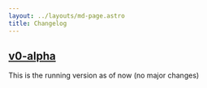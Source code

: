 ```yaml
---
layout: ../layouts/md-page.astro
title: Changelog
---
```


## [v0-alpha](/version)

This is the running version as of now (no major changes)
